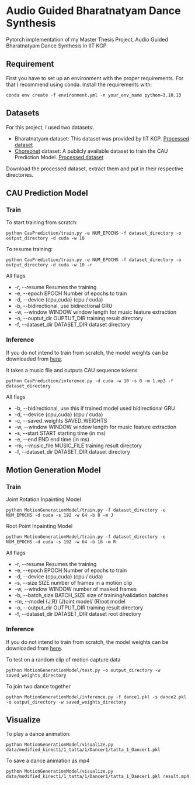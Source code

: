 # Audio Guided Bharatnatyam Dance Synthesis
Pytorch implementation of my Master Thesis Project, Audio Guided Bharatnatyam Dance Synthesis in IIT KGP

## Requirement
First you have to set up an environment with the proper requirements. For that I recommend using conda. Install the requirements with:

`conda env create -f environment.yml -n your_env_name python=3.10.13`

## Datasets
For this project, I used two datasets:
* Bharatnatyam dataset: This dataset was provided by IIT KGP. [Processed dataset](https://drive.google.com/file/d/1hXEMQaGg8eAkwJdlMZFKahqC6D6lkAue/view?usp=drive_link)
* [Choreonet](https://github.com/abcyzj/ChoreoNet) dataset: A publicly available dataset to train the CAU Prediction Model. [Processed dataset](https://drive.google.com/file/d/125kql8YM6eF5FuTkD5O4jHEHQyDKV1aI/view?usp=drive_link)

Download the processed dataset, extract them and put in their respective directories.

## CAU Prediction Model

### Train
To start training from scratch:

`python CauPrediction/train.py -e NUM_EPOCHS -f dataset_directory -o output_directory -d cuda -w 10`

To resume training:

`python CauPrediction/train.py -e NUM_EPOCHS -f dataset_directory -o output_directory -d cuda -w 10 -r`

All flags
*   -r, --resume          Resumes the training
*   -e, --epoch EPOCH Number of epochs to train
*   -d, --device {cpu,cuda} (cpu / cuda)
*  -b, --bidirectional, use bidirectional GRU
*  -w, --window WINDOW window length for music feature extraction
*  -o, --ouptut_dir OUPTUT_DIR training result directory
*  -f, --dataset_dir DATASET_DIR dataset directory

### Inference
If you do not intend to train from scratch, the model weights can be downloaded from [here](https://drive.google.com/file/d/1DJ8L-u86IdE88VrlV-alQsttNU2XZWOm/view?usp=drive_link).

It takes a music file and outputs CAU sequence tokens

`python CauPrediction/inference.py -d cuda -w 10 -s 0 -m 1.mp3 -f dataset_directory`

All flags
*  -b, --bidirectional, use this if trained model used bidirectional GRU
*  -d, --device {cpu,cuda} (cpu / cuda)
*  -c, --saved_weights SAVED_WEIGHTS
*  -w, --window WINDOW window length for music feature extraction
*  -s, --start START starting time (in ms)
*  -e, --end END end time (in ms)
*  -m, --music_file MUSIC_FILE training result directory
*  -f, --dataset_dir DATASET_DIR dataset directory

## Motion Generation Model

### Train
Joint Rotation Inpainting Model

`python MotionGenerationModel/train.py -f dataset_directory -e NUM_EPOCHS -d cuda -s 192 -w 64 -b 8 -m J`

Root Point Inpainting Model

`python MotionGenerationModel/train.py -f dataset_directory -e NUM_EPOCHS -d cuda -s 192 -w 64 -b 16 -m R`

All flags
* -r, --resume          Resumes the training
 * -e, --epoch EPOCH
                        Number of epochs to train
 * -d, --device {cpu,cuda}
                        (cpu / cuda)
 * -s, --size SIZE  number of frames in a motion clip
 * -w, --window WINDOW
                        number of masked frames
 * -b, --batch_size BATCH_SIZE
                        size of training/validation batches
 * -m, --model {J,R}
                        (J)oint model/ (R)oot model
 * -o, --output_dir OUTPUT_DIR
                        training result directory
 * -f, --dataset_dir DATASET_DIR
                        dataset root directory

### Inference
If you do not intend to train from scratch, the model weights can be downloaded from [here](https://drive.google.com/file/d/1OyBVw1yxpvVHyEuyhpQ9cLrSfCd3ssTF/view?usp=drive_link).

To test on a random clip of motion capture data

`python MotionGenerationModel/test.py -o output_directory -w saved_weights_directory`

To join two dance together

`python MotionGenerationModel/inference.py -f dance1.pkl -s dance2.pkl -o output_directory -w saved_weights_directory`

## Visualize

To play a dance animation:

`python MotionGenerationModel/visualize.py data/modified_kinect1/1_tatta/1/Dancer1/tatta_1_Dancer1.pkl`

To save a dance animation as mp4

`python MotionGenerationModel/visualize.py data/modified_kinect1/1_tatta/1/Dancer1/tatta_1_Dancer1.pkl result.mp4`